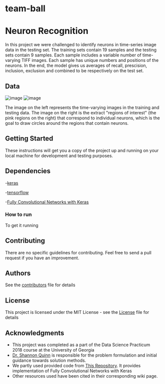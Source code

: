 # team-ball

# Neuron Recognition  

In this project we were challenged to identify neurons in time-series image data in the testing set. The training sets contain 19 samples and the testing sets contain 9 samples. Each sample includes a variable number of time-varying TIFF images. Each sample has unique numbers and positions of the neurons. In the end, the model gives us averages of recall, prescision, inclusion, exclusion and combined to be  respectively on the test set.

## Data    
![image](https://camo.githubusercontent.com/8b0a462a43fcab3e83992d7b4aed5a92feda0dc7/687474703a2f2f6e6575726f66696e6465722e636f64656e6575726f2e6f72672f636f6d706f6e656e74732f6173736574732f6d6f7669652e676966)
![image](https://camo.githubusercontent.com/21fcbc0a48052b77af30d741b71a736dbf9ed4b0/687474703a2f2f6e6575726f66696e6465722e636f64656e6575726f2e6f72672f636f6d706f6e656e74732f6173736574732f7a6f6f6d696e672e676966)    

The image on the left represents the time-varying images in the training and testing data. The image on the right is the extract "regions of interest" (the pink regions on the right) that correspond to individual neurons, which is the goal to draw circles around the regions that contain neurons.

## Getting Started

These instructions will get you a copy of the project up and running on your local machine for development and testing 
purposes.

## Dependencies
-[keras](https://keras.io/#installation)

-[tensorflow](https://www.tensorflow.org/install/)

-[Fully Convolutional Networks with Keras](https://github.com/JihongJu/keras-fcn)

### How to run
To get it running
    
## Contributing

There are no specific guidelines for contributing.  Feel free to send a pull request if you have an improvement.


## Authors

See the [contributors](./CONTRIBUTORS.md) file for details

## License

This project is licensed under the MIT License - see the [License](./LICENSE.md) file for details

## Acknowledgments

* This project was completed as a part of the Data Science Practicum 2018 course at the University of Georgia
* [Dr. Shannon Quinn](https://github.com/magsol)
 is responsible for the problem formulation and initial guidance towards solution methods.
* We partly used provided code from [This Repository](https://github.com/JihongJu/keras-fcn).
It provides implementation of Fully Convolutional Networks with Keras
* Other resources used have been cited in their corresponding wiki page. 

